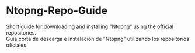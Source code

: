 # Ntopng-Repo-Guide
Short guide for downloading and installing "Ntopng" using the official repositories.</br>
Guía corta de descarga e instalación de "Ntopng" utilizando los repositorios oficiales.
